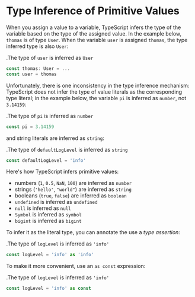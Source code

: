 # Type Inference of Primitive Values

When you assign a value to a variable, TypeScript infers the type of the variable based on the type of the assigned value. In the example below, `thomas` is of type `User`. When the variable `user` is assigned `thomas`, the type inferred type is also `User`:

.The type of `user` is inferred as `User`
```typescript
const thomas: User = ...
const user = thomas
```

Unfortunately, there is one inconsistency in the type inference mechanism: TypeScript does not infer the type of value literals as the corresponding type literal; in the example below, the variable `pi` is inferred as `number`, not `3.14159`:

.The type of `pi` is inferred as `number`
```typescript
const pi = 3.14159
```

and string literals are inferred as `string`:

.The type of `defaultLogLevel` is inferred as `string`
```typescript
const defaultLogLevel = 'info'
```

Here's how TypeScript infers primitive values:

* numbers (`1`, `0.5`, `NaN`, `100`) are inferred as `number`
* strings (`'hello'`, `"world"`) are inferred as `string`
* booleans (`true`, `false`) are inferred as `boolean`
* `undefined` is inferred as `undefined`
* `null` is inferred as `null`
* `Symbol` is inferred as `symbol`
* `bigint` is inferred as `bigint`

To infer it as the literal type, you can annotate the use a _type assertion_:

.The type of `logLevel` is inferred as `'info'`
```typescript
const logLevel = 'info' as 'info'
```

To make it more convenient, use an `as const` expression:

.The type of `logLevel` is inferred as `'info'`
```typescript
const logLevel = 'info' as const
```
